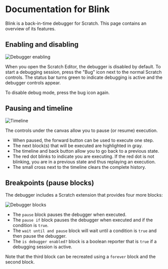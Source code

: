 # Documentation for Blink

Blink is a back-in-time debugger for Scratch.
This page contains an overview of its features.

## Enabling and disabling

![Debugger enabling](/buttons.png)

When you open the Scratch Editor, the debugger is disabled by default.
To start a debugging session, press the "Bug" icon next to the normal Scratch controls.
The status bar turns green to indicate debugging is active and the debugger controls appear.

To disable debug mode, press the bug icon again.

## Pausing and timeline

![Timeline](/timeline.png)

The controls under the canvas allow you to pause (or resume) execution.

- When paused, the forward button can be used to execute one step.
- The next block(s) that will be executed are highlighted in gray.
- The timeline and back button allow you to go back to a previous state.
- The red dot blinks to indicate you are executing. If the red dot is not blinking, you are in a previous state and thus replaying an execution.
- The small cross next to the timeline clears the complete history.

## Breakpoints (pause blocks)

The debugger includes a Scratch extension that provides four more blocks:

![Debugger blocks](/scratchblocks.svg)

- The `pause` block pauses the debugger when executed.
- The `pause if` block pauses the debugger when executed and if the condition is `true`.
- The `wait until and pause` block will wait until a condition is `true` and then pause the debugger.
- The `is debugger enabled?` block is a boolean reporter that is `true` if a debugging session is active.

Note that the third block can be recreated using a `forever` block and the second block.


